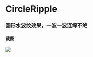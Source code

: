 

# CircleRipple


### 圆形水波纹效果，一波一波连绵不绝


#### 截图

![](https://img2023.cnblogs.com/blog/1162622/202212/1162622-20221228174330754-422161148.jpg)
